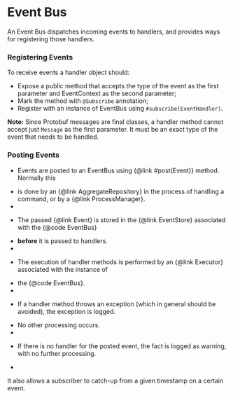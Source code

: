 # Event Bus

An Event Bus dispatches incoming events to handlers, and provides ways for registering those handlers.

### Registering Events
To receive events a handler object should:
 * Expose a public method that accepts the type of the event as the first parameter and EventContext as the second parameter;
 * Mark the method with `@Subscribe` annotation;
 * Register with an instance of EventBus using `#subscribe(EventHandler)`.
 
 **Note:** Since Protobuf messages are final classes, a handler method cannot accept just `Message` as the first parameter. It must be an exact type of the event that needs to be handled.
 
 ### Posting Events
 * <p>Events are posted to an EventBus using {@link #post(Event)} method. Normally this
 * is done by an {@link AggregateRepository} in the process of handling a command, or by a {@link ProcessManager}.
 *
 * <p>The passed {@link Event} is stored in the {@link EventStore} associated with the {@code EventBus}
 * <strong>before</strong> it is passed to handlers.
 *
 * <p>The execution of handler methods is performed by an {@link Executor} associated with the instance of
 * the {@code EventBus}.
 *
 * <p>If a handler method throws an exception (which in general should be avoided), the exception is logged.
 * No other processing occurs.
 *
 * <p>If there is no handler for the posted event, the fact is logged as warning, with no further processing.
 *















It also allows a subscriber to catch-up from a given timestamp on a certain event.